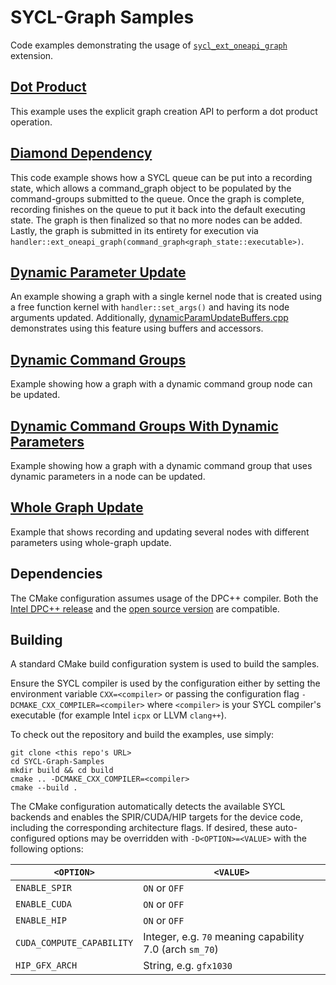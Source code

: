 # SYCL-Graph Samples

Code examples demonstrating the usage of [`sycl_ext_oneapi_graph`](https://github.com/intel/llvm/blob/sycl/sycl/doc/extensions/experimental/sycl_ext_oneapi_graph.asciidoc) extension.

## [Dot Product](Samples/dotProduct.cpp)
This example uses the explicit graph creation API to perform a dot product operation.

## [Diamond Dependency](Samples/diamondDependency.cpp)
This code example shows how a SYCL queue can be put into a recording state, which allows a command_graph object to be populated by the command-groups submitted to the queue. Once the graph is complete, recording finishes on the queue to put it back into the default executing state. The graph is then finalized so that no more nodes can be added. Lastly, the graph is submitted in its entirety for execution via `handler::ext_oneapi_graph(command_graph<graph_state::executable>)`.

## [Dynamic Parameter Update](Samples/dynamicParamUpdateUSM.cpp)
An example showing a graph with a single kernel node that is created using a free function kernel with `handler::set_args()` and having its node arguments updated. Additionally, [dynamicParamUpdateBuffers.cpp](Samples/dynamicParamUpdateBuffers.cpp) demonstrates using this feature using buffers and accessors.

## [Dynamic Command Groups](Samples/dynamicCG.cpp)
Example showing how a graph with a dynamic command group node can be updated.

## [Dynamic Command Groups With Dynamic Parameters](Samples/dynamicCG_with_Params.cpp)
Example showing how a graph with a dynamic command group that uses dynamic parameters in a node can be updated.

## [Whole Graph Update](Samples/whole_graph_update.cpp)
Example that shows recording and updating several nodes with different parameters using whole-graph update.

## Dependencies
The CMake configuration assumes usage of the DPC++ compiler. Both the [Intel DPC++ release](https://www.intel.com/content/www/us/en/developer/tools/oneapi/dpc-compiler.html) and the [open source version](https://github.com/intel/llvm) are compatible.

## Building
A standard CMake build configuration system is used to build the samples. 

Ensure the SYCL compiler is used by the configuration either by setting the
environment variable `CXX=<compiler>` or passing the configuration flag
`-DCMAKE_CXX_COMPILER=<compiler>` where `<compiler>` is your SYCL compiler's
executable (for example Intel `icpx` or LLVM `clang++`).

To check out the repository and build the examples, use simply:
```
git clone <this repo's URL>
cd SYCL-Graph-Samples
mkdir build && cd build
cmake .. -DCMAKE_CXX_COMPILER=<compiler>
cmake --build .
```
The CMake configuration automatically detects the available SYCL backends and
enables the SPIR/CUDA/HIP targets for the device code, including the
corresponding architecture flags. If desired, these auto-configured options may
be overridden with `-D<OPTION>=<VALUE>` with the following options:

| `<OPTION>` | `<VALUE>` |
| ---------- | ---------- |
| `ENABLE_SPIR` | `ON` or `OFF` |
| `ENABLE_CUDA` | `ON` or `OFF` |
| `ENABLE_HIP` | `ON` or `OFF` |
| `CUDA_COMPUTE_CAPABILITY` | Integer, e.g. `70` meaning capability 7.0 (arch `sm_70`) |
| `HIP_GFX_ARCH` | String, e.g. `gfx1030` |
